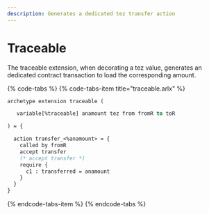 ```yaml
---
description: Generates a dedicated tez transfer action
---
```


# Traceable

The traceable extension, when decorating a tez value, generates an dedicated contract transaction to load the corresponding amount.

{% code-tabs %}
{% code-tabs-item title="traceable.arlx" %}
```ocaml
archetype extension traceable (

   variable[%traceable] anamount tez from fromR to toR

) = {

  action transfer_<%anamount> = {
    called by fromR
    accept transfer
    (* accept transfer *)
    require {
      c1 : transferred = anamount
    }
  }
}
```
{% endcode-tabs-item %}
{% endcode-tabs %}

